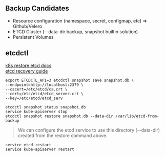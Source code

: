 ## Backup Candidates
- Resource configuration (namespace, secret, configmap, etc) => Github/Velero
- ETCD Cluster (--data-dir backup, snapshot builtin solution)
- Persistent Volumes

## etcdctl

[k8s restore etcd docs](https://kubernetes.io/docs/tasks/administer-cluster/configure-upgrade-etcd/#backing-up-an-etcd-cluster)  
[etcd recovery guide](https://github.com/etcd-io/website/blob/main/content/en/docs/v3.5/op-guide/recovery.md)  
```
export ETCDCTL_API=3 etcdctl snapshot save snapshot.db \
--endpoint=http://localhost:2379 \
--cacert=/etc/etcd/ca.crt \
--cert=/etc/etcd/etcd_server.crt \
--key=/etc/etcd/etcd_serv
```
`etcdctl snapshot status snapshot.db`  
`service kube-apiserver stop`  
`etcdctl snapshot restore snapshot.db --data-dir /var/lib/etcd-from-backup`  
> We can configure the etcd service to use this directory (--data-dir) created from the restore command above.  

`service etcd restart`  
`service kube-apiserver restart`  

